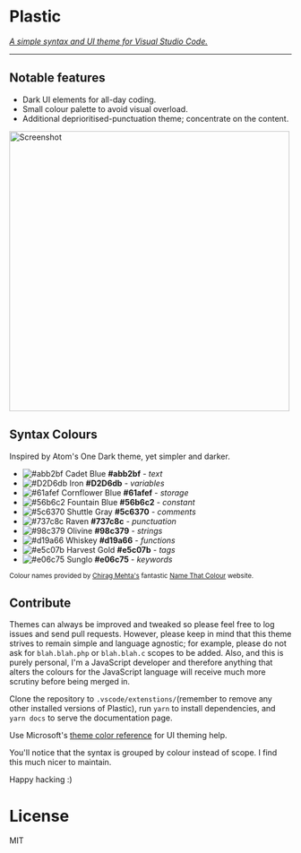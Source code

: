 # Plastic

_[A simple syntax and UI theme for Visual Studio Code.](http://wstone.io/plastic/)_

---

## Notable features

* Dark UI elements for all-day coding.
* Small colour palette to avoid visual overload.
* Additional deprioritised-punctuation theme; concentrate on the content.

<img src="https://raw.githubusercontent.com/will-stone/plastic/master/docs/screenshot-min.png" width="500" alt="Screenshot">

## Syntax Colours

Inspired by Atom's One Dark theme, yet simpler and darker.

* ![#abb2bf](https://placehold.it/15/abb2bf/000000?text=+) Cadet Blue **#abb2bf** - _text_
* ![#D2D6db](https://placehold.it/15/D2D6db/000000?text=+) Iron **#D2D6db** - _variables_
* ![#61afef](https://placehold.it/15/61afef/000000?text=+) Cornflower Blue **#61afef** - _storage_
* ![#56b6c2](https://placehold.it/15/56b6c2/000000?text=+) Fountain Blue **#56b6c2** - _constant_
* ![#5c6370](https://placehold.it/15/5c6370/000000?text=+) Shuttle Gray **#5c6370** - _comments_
* ![#737c8c](https://placehold.it/15/737c8c/000000?text=+) Raven **#737c8c** - _punctuation_
* ![#98c379](https://placehold.it/15/98c379/000000?text=+) Olivine **#98c379** - _strings_
* ![#d19a66](https://placehold.it/15/d19a66/000000?text=+) Whiskey **#d19a66** - _functions_
* ![#e5c07b](https://placehold.it/15/e5c07b/000000?text=+) Harvest Gold **#e5c07b** - _tags_
* ![#e06c75](https://placehold.it/15/e06c75/000000?text=+) Sunglo **#e06c75** - _keywords_

<small>Colour names provided by [Chirag Mehta's](http://chir.ag/about) fantastic [Name That Colour](http://chir.ag/projects/name-that-color/) website.</small>

## Contribute

Themes can always be improved and tweaked so please feel free to log issues and send pull requests. However, please keep in mind that this theme strives to remain simple and language agnostic; for example, please do not ask for `blah.blah.php` or `blah.blah.c` scopes to be added. Also, and this is purely personal, I'm a JavaScript developer and therefore anything that alters the colours for the JavaScript language will receive much more scrutiny before being merged in.

Clone the repository to `.vscode/extenstions/`(remember to remove any other installed versions of Plastic), run `yarn` to install dependencies, and `yarn docs` to serve the documentation page.

Use Microsoft's [theme color reference](https://code.visualstudio.com/docs/getstarted/theme-color-reference) for UI theming help.

You'll notice that the syntax is grouped by colour instead of scope. I find this much nicer to maintain.

Happy hacking :)

# License

MIT
